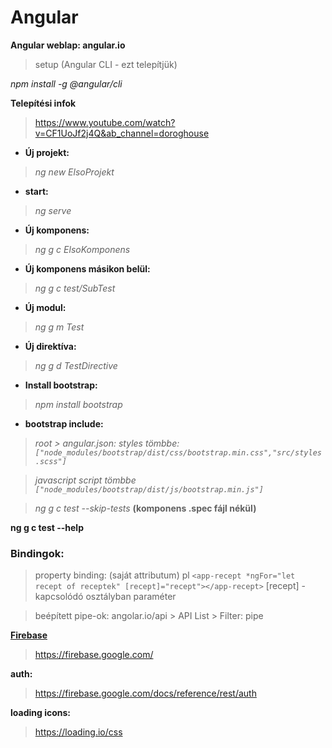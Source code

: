 # Angular

**Angular weblap: angular.io**
> setup (Angular CLI - ezt telepítjük)

*npm install -g @angular/cli*

**Telepítési infok**
> https://www.youtube.com/watch?v=CF1UoJf2j4Q&ab_channel=doroghouse

- **Új projekt:**
> *ng new ElsoProjekt*

- **start:**
> *ng serve*

- **Új komponens:**
> *ng g c ElsoKomponens*

- **Új komponens másikon belül:**
> *ng g c test/SubTest*

- **Új modul:** 
> *ng g m Test*

- **Új direktíva:**
> *ng g d TestDirective*

- **Install bootstrap:**
> *npm install bootstrap*

- **bootstrap include:**
> *root > angular.json: styles tömbbe: `["node_modules/bootstrap/dist/css/bootstrap.min.css","src/styles.scss"]`*

> *javascript script tömbbe `["node_modules/bootstrap/dist/js/bootstrap.min.js"]`*

> *ng g c test --skip-tests* **(komponens .spec fájl nékül)**

**ng g c test --help**

### Bindingok:

> property binding:
(saját attributum)
pl `<app-recept *ngFor="let recept of receptek" [recept]="recept"></app-recept>`
[recept] - kapcsolódó osztályban paraméter

> beépített pipe-ok:
angolar.io/api > API List > Filter: pipe

**[Firebase](https://firebase.google.com/)**
> https://firebase.google.com/

**auth:**
> https://firebase.google.com/docs/reference/rest/auth

**loading icons:**
> https://loading.io/css